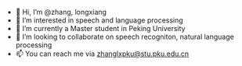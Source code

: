 - 👋 Hi, I’m @zhang, longxiang
- 👀 I’m interested in speech and language processing
- 🌱 I’m currently a Master student in Peking University
- 💞️ I’m looking to collaborate on speech recogniton, natural language processing
- 📫 You can reach me via zhanglxpku@stu.pku.edu.cn

<!---
bestzlx/bestzlx is a ✨ special ✨ repository because its `README.md` (this file) appears on your GitHub profile.
You can click the Preview link to take a look at your changes.
--->

